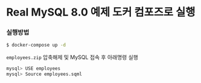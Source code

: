 # Real MySQL 8.0 예제 도커 컴포즈로 실행
### 실행방법
```bash
$ docker-compose up -d
```

`employees.zip` 압축해제 및 MySQL 접속 후 아래명령 실행
```bash
mysql> USE employees
mysql> Source employees.sqml
```